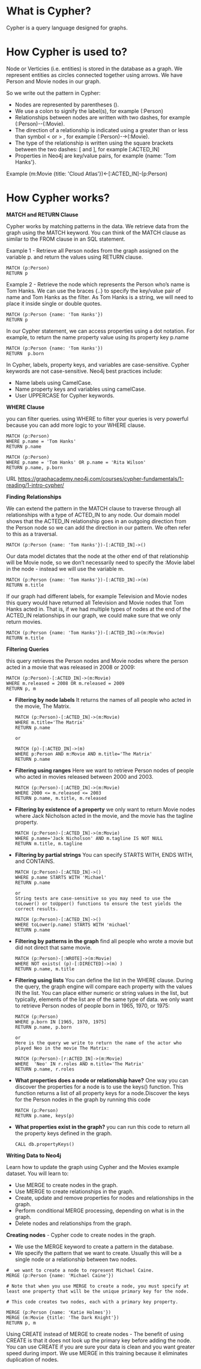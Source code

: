 # What is Cypher?

Cypher is a query language designed for graphs.

# How Cypher is used to?

Node or Verticies (i.e. entities) is stored in the database as a graph. We represent entities as circles connected together using arrows.
We have Person and Movie nodes in our graph.

So we write out the pattern in Cypher:
  - Nodes are represented by parentheses ().
  - We use a colon to signify the label(s), for example (:Person)
  - Relationships between nodes are written with two dashes, for example (:Person)--(:Movie).
  - The direction of a relationship is indicated using a greater than or less than symbol < or > , for example (:Person)-→(:Movie).
  - The type of the relationship is written using the square brackets between the two dashes: [ and ], for example [:ACTED_IN]
  - Properties in Neo4j are key/value pairs, for example {name: 'Tom Hanks'}.

Example 
(m:Movie {title: 'Cloud Atlas'})<-[:ACTED_IN]-(p:Person)

# How Cypher works?


**MATCH and RETURN Clause**

Cypher works by matching patterns in the data. We retrieve data from the graph using the MATCH keyword. You can think of the MATCH clause as similar to the FROM clause in an SQL statement.

Example 1 - Retrieve all Person nodes from the graph assigned on the variable p. and return the values using RETURN clause.
```
MATCH (p:Person)
RETURN p
```

Example 2 - Retrieve the node which represents the Person who’s name is Tom Hanks. We can use the braces {..} to specify the key/value pair of name and Tom Hanks as the filter. As Tom Hanks is a string, we will need to place it inside single or double quotes.
```
MATCH (p:Person {name: 'Tom Hanks'})
RETURN p
```

In our Cypher statement, we can access properties using a dot notation. For example, to return the name property value using its property key p.name

```
MATCH (p:Person {name: 'Tom Hanks'})
RETURN  p.born
```
In Cypher, labels, property keys, and variables are case-sensitive. Cypher keywords are not case-sensitive.
Neo4j best practices include:
  - Name labels using CamelCase.
  - Name property keys and variables using camelCase.
  - User UPPERCASE for Cypher keywords.

**WHERE Clause**

you can filter queries. using WHERE to filter your queries is very powerful because you can add more logic to your WHERE clause. 

```
MATCH (p:Person)
WHERE p.name = 'Tom Hanks'
RETURN p.name
```
```
MATCH (p:Person)
WHERE p.name = 'Tom Hanks' OR p.name = 'Rita Wilson'
RETURN p.name, p.born
```


URL 
https://graphacademy.neo4j.com/courses/cypher-fundamentals/1-reading/1-intro-cypher/

**Finding Relationships**

We can extend the pattern in the MATCH clause to traverse through all relationships with a type of ACTED_IN to any node. Our domain model shows that the ACTED_IN relationship goes in an outgoing direction from the Person node so we can add the direction in our pattern. We often refer to this as a traversal.

```
MATCH (p:Person {name: 'Tom Hanks'})-[:ACTED_IN]->()
```

Our data model dictates that the node at the other end of that relationship will be Movie node, so we don’t necessarily need to specify the :Movie label in the node - instead we will use the variable m.

```
MATCH (p:Person {name: 'Tom Hanks'})-[:ACTED_IN]->(m)
RETURN m.title
```

If our graph had different labels, for example Television and Movie nodes this query would have returned all Television and Movie nodes that Tom Hanks acted in. That is, if we had multiple types of nodes at the end of the ACTED_IN relationships in our graph, we could make sure that we only return movies.

```
MATCH (p:Person {name: 'Tom Hanks'})-[:ACTED_IN]->(m:Movie)
RETURN m.title
```

**Filtering Queries**

this query retrieves the Person nodes and Movie nodes where the person acted in a movie that was released in 2008 or 2009:
```
MATCH (p:Person)-[:ACTED_IN]->(m:Movie)
WHERE m.released = 2008 OR m.released = 2009
RETURN p, m
```

  - **Filtering by node labels** It returns the names of all people who acted in the movie, The Matrix.
    ```
    MATCH (p:Person)-[:ACTED_IN]->(m:Movie)
    WHERE m.title='The Matrix'
    RETURN p.name
    
    or
    
    MATCH (p)-[:ACTED_IN]->(m)
    WHERE p:Person AND m:Movie AND m.title='The Matrix'
    RETURN p.name
    ```
  - **Filtering using ranges** Here we want to retrieve Person nodes of people who acted in movies released between 2000 and 2003.
    ```
    MATCH (p:Person)-[:ACTED_IN]->(m:Movie)
    WHERE 2000 <= m.released <= 2003
    RETURN p.name, m.title, m.released
    ```
- **Filtering by existence of a property** we only want to return Movie nodes where Jack Nicholson acted in the movie, and the movie has the tagline property.
  ```
  MATCH (p:Person)-[:ACTED_IN]->(m:Movie)
  WHERE p.name='Jack Nicholson' AND m.tagline IS NOT NULL
  RETURN m.title, m.tagline
  ```
- **Filtering by partial strings** You can specify STARTS WITH, ENDS WITH, and CONTAINS.
  ```
  MATCH (p:Person)-[:ACTED_IN]->()
  WHERE p.name STARTS WITH 'Michael'
  RETURN p.name

  or
  String tests are case-sensitive so you may need to use the toLower() or toUpper() functions to ensure the test yields the correct results.

  MATCH (p:Person)-[:ACTED_IN]->()
  WHERE toLower(p.name) STARTS WITH 'michael'
  RETURN p.name
  ```
- **Filtering by patterns in the graph** find all people who wrote a movie but did not direct that same movie.
  ```
  MATCH (p:Person)-[:WROTE]->(m:Movie)
  WHERE NOT exists( (p)-[:DIRECTED]->(m) )
  RETURN p.name, m.title
  ```
- **Filtering using lists** You can define the list in the WHERE clause. During the query, the graph engine will compare each property with the values IN the list. You can place either numeric or string values in the list, but typically, elements of the list are of the same type of data. we only want to retrieve Person nodes of people born in 1965, 1970, or 1975:
  ```
  MATCH (p:Person)
  WHERE p.born IN [1965, 1970, 1975]
  RETURN p.name, p.born

  or
  Here is the query we write to return the name of the actor who played Neo in the movie The Matrix:

  MATCH (p:Person)-[r:ACTED_IN]->(m:Movie)
  WHERE  'Neo' IN r.roles AND m.title='The Matrix'
  RETURN p.name, r.roles
  ```
- **What properties does a node or relationship have?** One way you can discover the properties for a node is to use the keys() function. This function returns a list of all property keys for a node.Discover the keys for the Person nodes in the graph by running this code
  ```
  MATCH (p:Person)
  RETURN p.name, keys(p)
  ```
- **What properties exist in the graph?** you can run this code to return all the property keys defined in the graph.
  ```
  CALL db.propertyKeys()
  ```

**Writing Data to Neo4j**

Learn how to update the graph using Cypher and the Movies example dataset. You will learn to:
  -   Use MERGE to create nodes in the graph.
  -   Use MERGE to create relationships in the graph.
  -   Create, update and remove properties for nodes and relationships in the graph.
  -   Perform conditional MERGE processing, depending on what is in the graph.
  -   Delete nodes and relationships from the graph.

**Creating nodes** - Cypher code to create nodes in the graph.
  - We use the MERGE keyword to create a pattern in the database.
  - We specify the pattern that we want to create. Usually this will be a single node or a relationship between two nodes.

  ```
  #  we want to create a node to represent Michael Caine.
  MERGE (p:Person {name: 'Michael Caine'})

  # Note that when you use MERGE to create a node, you must specify at least one property that will be the unique primary key for the node.

  # This code creates two nodes, each with a primary key property.
  
  MERGE (p:Person {name: 'Katie Holmes'})
  MERGE (m:Movie {title: 'The Dark Knight'})
  RETURN p, m
```
Using CREATE instead of MERGE to create nodes - The benefit of using CREATE is that it does not look up the primary key before adding the node. You can use CREATE if you are sure your data is clean and you want greater speed during import. We use MERGE in this training because it eliminates duplication of nodes.









